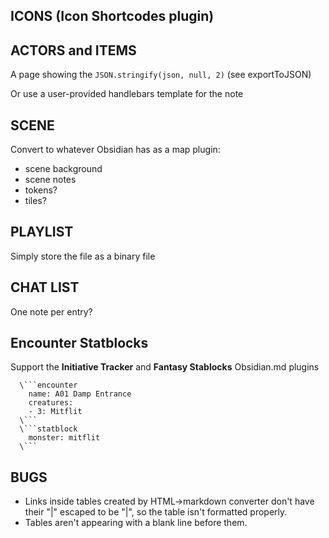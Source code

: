 ## ICONS (Icon Shortcodes plugin)

## ACTORS and ITEMS

A page showing the `JSON.stringify(json, null, 2)` (see exportToJSON)

Or use a user-provided handlebars template for the note

## SCENE

Convert to whatever Obsidian has as a map plugin:

- scene background
- scene notes
- tokens?
- tiles?

## PLAYLIST

Simply store the file as a binary file

## CHAT LIST

One note per entry?

## Encounter Statblocks

Support the **Initiative Tracker** and **Fantasy Stablocks** Obsidian.md plugins

```code
  \```encounter
    name: A01 Damp Entrance
    creatures:
    - 3: Mitflit
  \```
  \```statblock
    monster: mitflit
  \```
```

## BUGS

- Links inside tables created by HTML->markdown converter don't have their "|" escaped to be "\|", so the table isn't formatted properly.
- Tables aren't appearing with a blank line before them.